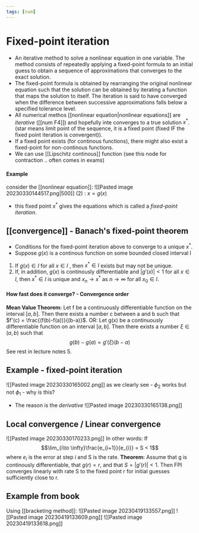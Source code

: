 ```yaml
---
tags: [num]
---
```

# Fixed-point iteration
- An iterative method to solve a nonlinear equation in one variable. The method consists of repeatedly applying a fixed-point formula to an initial guess to obtain a sequence of approximations that converges to the exact solution.
- The fixed-point formula is obtained by rearranging the original nonlinear equation such that the solution can be obtained by iterating a function that maps the solution to itself. The iteration is said to have converged when the difference between successive approximations falls below a specified tolerance level.
- All numerical methos [[nonlinear equation|nonlinear equations]] are *iterative* ([[num F4]]) and hopefully inte converges to a true solution $x^{*}$.  (star means limit point of the sequence, it is a fixed point (fixed IF the fixed point iteration is convergent)).
- If a fixed point exists (for continous functions), there might also exist a fixed-point for non-continous functions. 
- We can use [[Lipschitz continous]] function (see this node for contraction .. often comes in exams)

#### Example
consider the [[nonlinear equation]]:
![[Pasted image 20230330144517.png|500]]
(2) : $x=g(x)$
- this fixed point $x^{*}$ gives the equations which is called a *fixed-point iteration*.

## [[convergence]] - Banach's fixed-point theorem
- Conditions for the fixed-point iteration above to converge to a unique $x^{*}$.
- Suppose $g(x)$ is a continous function on some bounded closed interval I
1. If $g(x) \in I$ for all $x \in I$ , then $x^{*} \in I$ exists but may not be unique.
2. If, in addition, $g(x)$ is continously differentiable and $\lvert g'(x) \rvert < 1$ for all $x \in I$, then $x^{*} \in I$ is unique and $x_{n} \rightarrow x^{*}$ as $n \rightarrow \infty$ for all $x_{0} \in I$.

#### How fast does it converge? - Convergence order
**Mean Value Theorem:**
Let f be a continuously differentiable function on the interval $[a,b]$. Then there exists a number c between a and b such that $f'(c) = \frac{(f(b)-f(a))}{(b-a)}$.
OR:
Let g(x) be a continuously differentiable function on an interval $[a, b]$. Then there exists a number $ξ ∈ (a, b)$ such that $$g(b) - g(a) = g'(\xi)(b-a)$$See rest in lecture notes 5.

## Example - fixed-point iteration
![[Pasted image 20230330165002.png]]
as we clearly see - $\phi_{2}$ works but not $\phi_{1}$ - why is this?
- The reason is the *derivative*
![[Pasted image 20230330165138.png]]

## Local convergence / Linear convergence
![[Pasted image 20230330170233.png]]
In other words:
If $$\lim_{i\to \infty}\frac{e_{i+1}}{e_{i}} = S < 1$$where $e_{i}$ is the error at step $i$ and S is the rate.
**Theorem:**
Assume that g is continously differentiable, that $g(r)= r$, and that $S= \lvert g'(r) \rvert < 1$. Then FPI converges linearly with rate S to the fixed point r for initial guesses sufficiently close to r. 

## Example from book 
Using [[bracketing method]]:
![[Pasted image 20230419133557.png]]
![[Pasted image 20230419133609.png]]
![[Pasted image 20230419133618.png]]